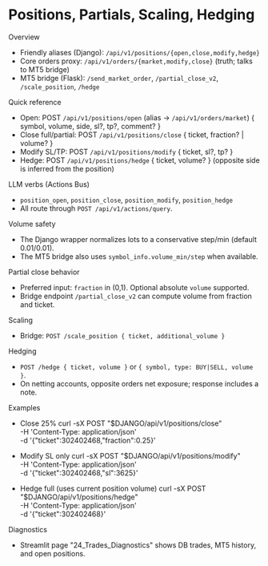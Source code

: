 Positions, Partials, Scaling, Hedging
=====================================

Overview
- Friendly aliases (Django): `/api/v1/positions/{open,close,modify,hedge}`
- Core orders proxy: `/api/v1/orders/{market,modify,close}` (truth; talks to MT5 bridge)
- MT5 bridge (Flask): `/send_market_order`, `/partial_close_v2`, `/scale_position`, `/hedge`

Quick reference
- Open: POST `/api/v1/positions/open` (alias → `/api/v1/orders/market`)
  { symbol, volume, side, sl?, tp?, comment? }
- Close full/partial: POST `/api/v1/positions/close`
  { ticket, fraction? | volume? }
- Modify SL/TP: POST `/api/v1/positions/modify`
  { ticket, sl?, tp? }
- Hedge: POST `/api/v1/positions/hedge`
  { ticket, volume? }  (opposite side is inferred from the position)

LLM verbs (Actions Bus)
- `position_open`, `position_close`, `position_modify`, `position_hedge`
- All route through `POST /api/v1/actions/query`.

Volume safety
- The Django wrapper normalizes lots to a conservative step/min (default 0.01/0.01).
- The MT5 bridge also uses `symbol_info.volume_min/step` when available.

Partial close behavior
- Preferred input: `fraction` in (0,1). Optional absolute `volume` supported.
- Bridge endpoint `/partial_close_v2` can compute volume from fraction and ticket.

Scaling
- Bridge: `POST /scale_position { ticket, additional_volume }`

Hedging
- `POST /hedge { ticket, volume }` or `{ symbol, type: BUY|SELL, volume }`.
- On netting accounts, opposite orders net exposure; response includes a note.

Examples
- Close 25%
  curl -sX POST "$DJANGO/api/v1/positions/close" \
    -H 'Content-Type: application/json' \
    -d '{"ticket":302402468,"fraction":0.25}'

- Modify SL only
  curl -sX POST "$DJANGO/api/v1/positions/modify" \
    -H 'Content-Type: application/json' \
    -d '{"ticket":302402468,"sl":3625}'

- Hedge full (uses current position volume)
  curl -sX POST "$DJANGO/api/v1/positions/hedge" \
    -H 'Content-Type: application/json' \
    -d '{"ticket":302402468}'

Diagnostics
- Streamlit page "24_Trades_Diagnostics" shows DB trades, MT5 history, and open positions.

